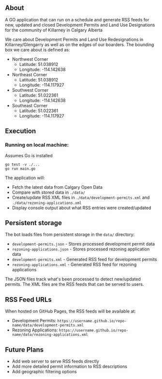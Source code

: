 
## About

A GO application that can run on a schedule and generate RSS feeds for new, updated and closed Development Permits and Land Use Designations for the community of Killarney in Calgary Alberta

We care about Development Permits and Land Use Redesignations in Killarney/Glengarry as well as on the edges of our boarders. The bounding box we care about is defined as:

* Northwest Corner
  * Latitude:  51.038912
  * Longitude: -114.142638
* Northeast Corner
  * Latitude:  51.038912
  * Longitude: -114.117927
* Southwest Corner
  * Latitude:  51.022361
  * Longitude: -114.142638
* Southeast Corner
  * Latitude:  51.022361
  * Longitude: -114.117927

## Execution

### Running on local machine:

Assumes Go is installed

```Shell
go test -v ./...
go run main.go
```

The application will:
- Fetch the latest data from Calgary Open Data
- Compare with stored data in `./data/` 
- Create/update RSS XML files in `./data/development-permits.xml` and `./data/rezoning-applications.xml`
- Display console output about what RSS entries were created/updated
## Persistent storage

The bot loads files from persistent storage in the `data/` directory:
- `development-permits.json` - Stores processed development permit data
- `rezoning-applications.json` - Stores processed rezoning application data  
- `development-permits.xml` - Generated RSS feed for development permits
- `rezoning-applications.xml` - Generated RSS feed for rezoning applications

The JSON files track what's been processed to detect new/updated permits. The XML files are the RSS feeds that can be served to users.

## RSS Feed URLs

When hosted on GitHub Pages, the RSS feeds will be available at:
- Development Permits: `https://username.github.io/repo-name/data/development-permits.xml`
- Rezoning Applications: `https://username.github.io/repo-name/data/rezoning-applications.xml`

## Future Plans

- Add web server to serve RSS feeds directly
- Add more detailed permit information to RSS descriptions
- Add geographic filtering options
